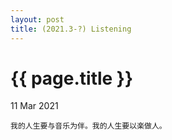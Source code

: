 ```yaml
---
layout: post
title: (2021.3-?) Listening
---
```


{{ page.title }}
================

<p class="meta">11 Mar 2021</p>

`我的人生要与音乐为伴。我的人生要以楽做人。`

